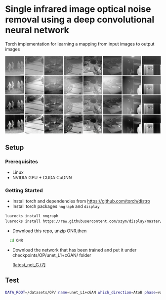 # Single infrared image optical noise removal using a deep convolutional neural network

Torch implementation for learning a mapping from input images to output images

<img src="imgs/img1.png" width="900px"/>


## Setup

### Prerequisites
- Linux
- NVIDIA GPU + CUDA CuDNN

### Getting Started
- Install torch and dependencies from https://github.com/torch/distro
- Install torch packages `nngraph` and `display`
```bash
luarocks install nngraph
luarocks install https://raw.githubusercontent.com/szym/display/master/display-scm-0.rockspec
```
- Download this repo, unzip ONR,then
```bash
  cd ONR
```

- Download the network that has been trained and put it under checkpoints/OP/unet_L1+cGAN/ folder

  [[latest_net_G.t7]](https://drive.google.com/file/d/0B3pG20Tbq8Nec09LV3lSMDJSWDA/view)


## Test
```bash
DATA_ROOT=/datasets/OP/ name=unet_L1+cGAN which_direction=AtoB phase=val_0.002 th test.lua
```
